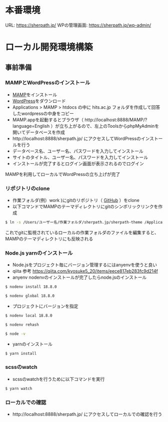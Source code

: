 # 本番環境
URL: https://sherpath.jp/
WPの管理画面: https://sherpath.jp/wp-admin/


# ローカル開発環境構築

## 事前準備

### MAMPとWordPressのインストール
- [MAMP](https://www.mamp.info/en/downloads/)をインストール
- [WordPress](https://ja.wordpress.org/download/)をダウンロード
- Applications > MAMP > htdocs の中に hits.ac.jp フォルダを作成して回答したwordpressの中身をコピー
- MAMP.appを起動するとブラウザ（ http://localhost:8888/MAMP/?language=English ）が立ち上がるので、左上のToolsからphpMyAdminを開いてデータベースを作成
- http://localhost:8888/sherpath.jp/ にアクセスしてWordPressのインストールを行う
- データベース名、ユーザー名、パスワードを入力してインストール
- サイトのタイトル、ユーザー名、パスワードを入力してインストール
- インストールが完了するとログイン画面が表示されるのでログイン

MAMPを利用してローカルでWordPressの立ち上げが完了


### リポジトリのclone
- 作業フォルダ(例）work )にgitのリポジトリ（ [GitHub](https://github.com/TakFwr/sherpath.jp.git) ）をclone
- 以下コマンドでMAMPのテーマディレクトリにgitのシンボリックリンクを作成
```bash
$ ln -s /Users/ユーザー名/作業フォルダ/sherpath.jp/sherpath-theme /Applications/MAMP/htdocs/sherpath.jp/wp-content/themes/sherpath-theme
```

これでgitに監視されているローカルの作業フォルダのファイルを編集すると、MAMPのテーマディレクトリにも反映される

### Node.js yarnのインストール
- Node.jsをプロジェクト毎にバージョン管理するにはanyenvを使うと良い
- qiita 参考 https://qiita.com/kyosuke5_20/items/eece817eb283fc9d214f
- anyenv nodenvのインストールが完了したらnode.jsのインストール
```bash
$ nodenv install 18.8.0
```
```bash
$ nodenv global 18.8.0
```
- プロジェクトにバージョンを指定
```bash
$ nodenv local 18.8.0
```
```bash
$ nodenv rehash
```
```bash
$ node -v
```
- yarnのインストール
```bash
$ yarn install
```

### scssのwatch
- scssのwatchを行うために以下コマンドを実行
```bash
$ yarn watch
```

### ローカルでの確認
- http://localhost:8888/sherpath.jp/ にアクセスしてローカルでの確認を行う